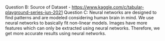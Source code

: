 Question B:
Source of Dataset - https://www.kaggle.com/c/tabular-playground-series-jun-2021
Question C:
Neural networks are designed to find patterns and are modeled considering human brain in mind. We use neural networks to basically fit non-linear models. Images have more features which can only be extracted using neural networks. Therefore, we get more accurate results using neural networks. 
